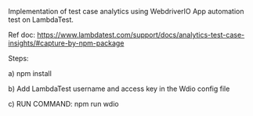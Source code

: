 Implementation of test case analytics using WebdriverIO App automation test on LambdaTest.

Ref doc: https://www.lambdatest.com/support/docs/analytics-test-case-insights/#capture-by-npm-package

Steps:

a) npm install

b) Add LambdaTest username and access key in the Wdio config file

c) RUN COMMAND: npm run wdio
